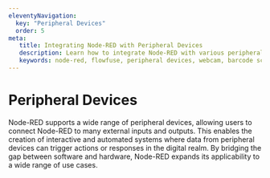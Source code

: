 ```yaml
---
eleventyNavigation:
  key: "Peripheral Devices"
  order: 5
meta:
   title: Integrating Node-RED with Peripheral Devices
   description: Learn how to integrate Node-RED with various peripheral devices, including keyboards, mice, printers, and more.
   keywords: node-red, flowfuse, peripheral devices, webcam, barcode scanner
---
```


# Peripheral Devices

Node-RED supports a wide range of peripheral devices, allowing users to connect Node-RED to many external inputs and outputs. This enables the creation of interactive and automated systems where data from peripheral devices can trigger actions or responses in the digital realm. By bridging the gap between software and hardware, Node-RED expands its applicability to a wide range of use cases.